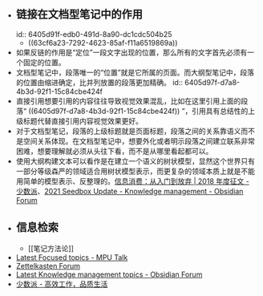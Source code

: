 - ## 链接在文档型笔记中的作用
  id:: 6405d91f-edb0-491d-8a90-dc1cdc504b25
	- ((63cf6a23-7292-4623-85af-f11a6519869a))
- 如果反链的作用是“定位”一段文字出现的位置，那么所有的文字首先必须有一个固定的位置。
- 文档型笔记中，段落唯一的“位置”就是它所属的页面。而大纲型笔记中，段落的位置由缩进确定，比并列放置的段落更加精确。
  id:: 6405d97f-d7a8-4b3d-92f1-15c84cbe424f
- 直接引用想要引用的内容往往导致视觉效果混乱，比如在这里引用上面的段落“ ((6405d97f-d7a8-4b3d-92f1-15c84cbe424f)) ”，引用具有总结性的上级标题代替直接引用内容视觉效果更好。
- 对于文档型笔记，段落的上级标题就是页面标题，段落之间的关系靠语义而不是空间关系体现。在文档型笔记中，想要外化或者明示段落之间建立联系非常困难，想要理解就必须从头往下看，而不是从哪里看起都可以。
- 使用大纲构建文本可以看作是在建立一个语义的树状模型，显然这个世界只有一部分等级森严的领域适合用树状模型表示，而更复杂的领域本质上就是不能用简单的模型表示、反整理的。[信息消费：从入门到放弃 | 2018 年度征文 - 少数派](https://sspai.com/post/52832)、[2021 Seedbox Update - Knowledge management - Obsidian Forum](https://forum.obsidian.md/t/2021-seedbox-update/28554)
- ## 信息检索
	- [[笔记方法论]]
- [Latest Focused topics - MPU Talk](https://talk.macpowerusers.com/c/focused/11)
- [Zettelkasten Forum](https://forum.zettelkasten.de/)
- [Latest Knowledge management topics - Obsidian Forum](https://forum.obsidian.md/c/knowledge-management/6)
- [少数派 - 高效工作，品质生活](https://sspai.com/)